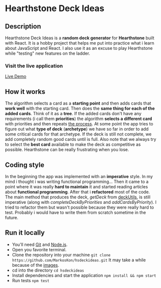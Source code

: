 # Hearthstone Deck Ideas

## Description

Hearthstone Deck Ideas is a **random deck generator** for **Hearthstone** built with React. It is a hobby project that helps me put into practice what i learn about JavaScript and React. I also use it as an excuse to play Hearthstone while "testing" new features on the ladder.

### Visit the live application

[Live Demo](https://hsdeckideas.netlify.com)

## How it works

The algorithm selects a card as a **starting point** and then adds cards that **work well** with the starting card. Then does the **same thing for each of the added cards**. Think of it as a **tree**. If the added cards don't have any requirements (i call them **priorities**) the algorithm **selects a different card** with priorities and then repeats [the process](https://en.wikipedia.org/wiki/Philadelphia_76ers#2013%E2%80%93present:_The_Process_era). At some point the app tries to figure out what **type of deck** (**archetype**) we have so far in order to add some critical cards for that archetype. If the deck is still not complete, we add completely random good cards until is full. Also note that we always try to select the **best card** available to make the deck as competitive as possible. Hearthstone can be really frustrating when you lose.

## Coding style

In the beginning the app was implemented with an **imperative** style. In my mind i thought i was writing functional programming... Then it came to a point where it was really **hard to maintain** it and started reading articles about **functional programming**. After that i **refactored** most of the code. The main method that produces the deck, _getDeck_ from [deckUtils](https://github.com/MarkosKon/hsdeckideas/blob/master/src/utils/deckUtils.js), is still imperative (along with _completeDeckByPriorities_ and _addCardsByPriority_). I tried to refactor them but wasn't possible because they were really hard to test. Probably i would have to write them from scratch sometime in the future.

## Run it locally

- You'll need [Git](https://git-scm.com/downloads) and [Node.js](https://nodejs.org/en/download/).
- Open you favorite terminal.
- Clone the repository into your machine `git clone https://github.com/MarkosKon/hsdeckideas.git` It may take a while because of the [images](https://github.com/MarkosKon/hsdeckideas/tree/master/public/resources/images).
- cd into the directory `cd hsdeckideas`
- Install dependencies and start the application `npm install && npm start`
- Run tests `npm test`

